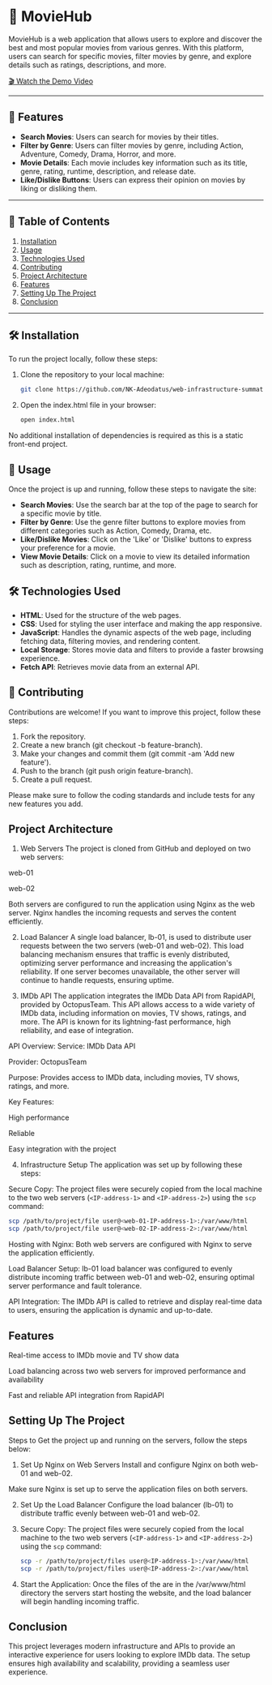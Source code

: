 # 🎥 MovieHub

MovieHub is a web application that allows users to explore and discover the best and most popular movies from various genres. With this platform, users can search for specific movies, filter movies by genre, and explore details such as ratings, descriptions, and more.

[🎬 Watch the Demo Video](https://youtu.be/Yk4HQAawkZQ)

---

## 🌟 Features

- **Search Movies**: Users can search for movies by their titles.
- **Filter by Genre**: Users can filter movies by genre, including Action, Adventure, Comedy, Drama, Horror, and more.
- **Movie Details**: Each movie includes key information such as its title, genre, rating, runtime, description, and release date.
- **Like/Dislike Buttons**: Users can express their opinion on movies by liking or disliking them.

---

## 📑 Table of Contents

1. [Installation](#installation)
2. [Usage](#usage)
3. [Technologies Used](#technologies-used)
4. [Contributing](#contributing)
5. [Project Architecture](#project-architecture)
6. [Features](#features)
7. [Setting Up The Project](#setting-up-the-project)
8. [Conclusion](#conclusion)

---

## 🛠️ Installation

To run the project locally, follow these steps:

1. Clone the repository to your local machine:

   ```bash
   git clone https://github.com/NK-Adeodatus/web-infrastructure-summative
   ```

2. Open the index.html file in your browser:

   ```bash
   open index.html
   ```

No additional installation of dependencies is required as this is a static front-end project.

## 🚀 Usage

Once the project is up and running, follow these steps to navigate the site:

- **Search Movies**: Use the search bar at the top of the page to search for a specific movie by title.
- **Filter by Genre**: Use the genre filter buttons to explore movies from different categories such as Action, Comedy, Drama, etc.
- **Like/Dislike Movies**: Click on the 'Like' or 'Dislike' buttons to express your preference for a movie.
- **View Movie Details**: Click on a movie to view its detailed information such as description, rating, runtime, and more.

## 🛠️ Technologies Used

- **HTML**: Used for the structure of the web pages.
- **CSS**: Used for styling the user interface and making the app responsive.
- **JavaScript**: Handles the dynamic aspects of the web page, including fetching data, filtering movies, and rendering content.
- **Local Storage**: Stores movie data and filters to provide a faster browsing experience.
- **Fetch API**: Retrieves movie data from an external API.

## 🤝 Contributing

Contributions are welcome! If you want to improve this project, follow these steps:

1. Fork the repository.
2. Create a new branch (git checkout -b feature-branch).
3. Make your changes and commit them (git commit -am 'Add new feature').
4. Push to the branch (git push origin feature-branch).
5. Create a pull request.

Please make sure to follow the coding standards and include tests for any new features you add.

## Project Architecture

1. Web Servers
The project is cloned from GitHub and deployed on two web servers:

web-01

web-02

Both servers are configured to run the application using Nginx as the web server. Nginx handles the incoming requests and serves the content efficiently.

2. Load Balancer
A single load balancer, lb-01, is used to distribute user requests between the two servers (web-01 and web-02). This load balancing mechanism ensures that traffic is evenly distributed, optimizing server performance and increasing the application's reliability. If one server becomes unavailable, the other server will continue to handle requests, ensuring uptime.

3. IMDb API
The application integrates the IMDb Data API from RapidAPI, provided by OctopusTeam. This API allows access to a wide variety of IMDb data, including information on movies, TV shows, ratings, and more. The API is known for its lightning-fast performance, high reliability, and ease of integration.

API Overview:
Service: IMDb Data API

Provider: OctopusTeam

Purpose: Provides access to IMDb data, including movies, TV shows, ratings, and more.

Key Features:

High performance

Reliable

Easy integration with the project

4. Infrastructure Setup
The application was set up by following these steps:

Secure Copy: The project files were securely copied from the local machine to the two web servers (`<IP-address-1>` and `<IP-address-2>`) using the `scp` command:

   ```bash
   scp /path/to/project/file user@<web-01-IP-address-1>:/var/www/html
   scp /path/to/project/file user@<web-02-IP-address-2>:/var/www/html
   ```

Hosting with Nginx: Both web servers are configured with Nginx to serve the application efficiently.

Load Balancer Setup: lb-01 load balancer was configured to evenly distribute incoming traffic between web-01 and web-02, ensuring optimal server performance and fault tolerance.

API Integration: The IMDb API is called to retrieve and display real-time data to users, ensuring the application is dynamic and up-to-date.

## Features

Real-time access to IMDb movie and TV show data

Load balancing across two web servers for improved performance and availability

Fast and reliable API integration from RapidAPI

## Setting Up The Project

Steps to Get the project up and running on the servers, follow the steps below:


1. Set Up Nginx on Web Servers
Install and configure Nginx on both web-01 and web-02.

Make sure Nginx is set up to serve the application files on both servers.

2. Set Up the Load Balancer
Configure the load balancer (lb-01) to distribute traffic evenly between web-01 and web-02.

3. Secure Copy: The project files were securely copied from the local machine to the two web servers (`<IP-address-1>` and `<IP-address-2>`) using the `scp` command:

   ```bash
   scp -r /path/to/project/files user@<IP-address-1>:/var/www/html
   scp -r /path/to/project/files user@<IP-address-2>:/var/www/html
   ```

4. Start the Application:
Once the files of the are in the /var/www/html directory the servers start hosting the website, and the load balancer will begin handling incoming traffic.

## Conclusion

This project leverages modern infrastructure and APIs to provide an interactive experience for users looking to explore IMDb data. The setup ensures high availability and scalability, providing a seamless user experience.





